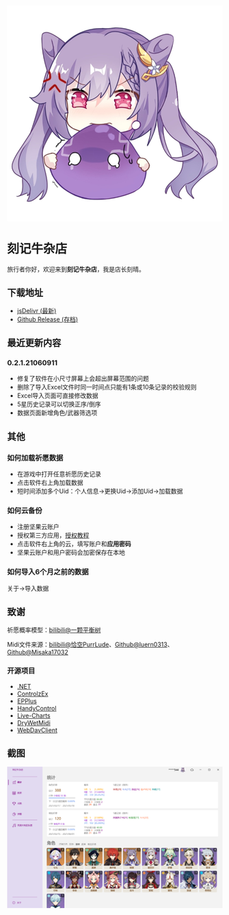 ![logo](img/logo_nbg.png)

# 刻记牛杂店

旅行者你好，欢迎来到**刻记牛杂店**，我是店长刻晴。

## 下载地址

- [jsDelivr (最新)](https://cdn.jsdelivr.net/gh/Scighost/KeqingNiuza@cdn/KeqingNiuza/KeqingNiuza.zip)
- [Github Release (存档)](https://github.com/Scighost/KeqingNiuza/releases)

## 最近更新内容

### 0.2.1.21060911

- 修复了软件在小尺寸屏幕上会超出屏幕范围的问题
- 删除了导入Excel文件时同一时间点只能有1条或10条记录的校验规则
- Excel导入页面可直接修改数据
- 5星历史记录可以切换正序/倒序
- 数据页面新增角色/武器筛选项

## 其他

### 如何加载祈愿数据

- 在游戏中打开任意祈愿历史记录
- 点击软件右上角加载数据
- 短时间添加多个Uid：个人信息->更换Uid->添加Uid->加载数据

### 如何云备份

- 注册坚果云账户
- 授权第三方应用，[授权教程](https://help.jianguoyun.com/?p=2064)
- 点击软件右上角的云，填写账户和**应用密码**
- 坚果云账户和用户密码会加密保存在本地

### 如何导入6个月之前的数据

关于->导入数据

## 致谢

祈愿概率模型：[bilibili@一颗平衡树](https://www.bilibili.com/read/cv10468091)

Midi文件来源：[bilibili@恰空PurrLude](https://space.bilibili.com/2765893)、[Github@luern0313](https://github.com/luern0313/WindSong-Lyre-Genshin-Impact)、[Github@Misaka17032](https://github.com/Misaka17032/genshin-lyre-auto-play)

### 开源项目

- [.NET](https://github.com/dotnet/runtime)
- [ControlzEx](https://github.com/ControlzEx/ControlzEx)
- [EPPlus](https://github.com/JanKallman/EPPlus)
- [HandyControl](https://github.com/HandyOrg/HandyControl)
- [Live-Charts](https://github.com/Live-Charts/Live-Charts)
- [DryWetMidi](https://github.com/melanchall/drywetmidi)
- [WebDavClient](https://github.com/skazantsev/WebDavClient)

## 截图

![ScreenShot1](img/Snipaste_2021-06-06_21-08-57.png)
